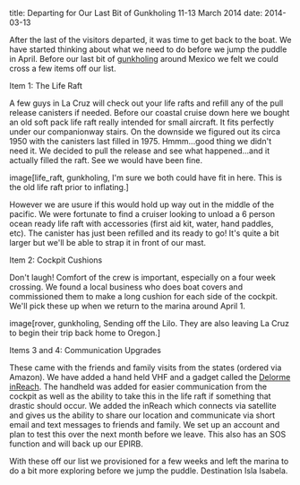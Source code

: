 title: Departing for Our Last Bit of Gunkholing  11-13 March 2014
date: 2014-03-13

After the last of the visitors departed, it was time to get back to the boat.
We have started thinking about what we need to do before we jump the puddle in
April.  Before our last bit of
[gunkholing](http://en.wikipedia.org/wiki/Gunkholing) around Mexico we felt we
could cross a few items off our list.   

Item 1:  The Life Raft

A few guys in La Cruz will check out your life rafts and refill any of the pull
release canisters if needed. Before our coastal cruise down here we bought an
old soft pack life raft really intended for small aircraft. It fits perfectly
under our companionway stairs. On the downside we figured out its circa 1950
with the canisters last filled in 1975. Hmmm...good thing we didn't need it. We
decided to pull the release and see what happened...and it actually filled the
raft. See we would have been fine. 

image[life_raft, gunkholing, I'm sure we both could have fit in here.   This is the old life raft prior to inflating.]

However we are usure if this would hold up way out in the middle of the
pacific.  We were fortunate to find a cruiser looking to unload a 6 person
ocean ready life raft with accessories (first aid kit, water, hand paddles,
etc).   The canister has just been refilled and its ready to go!  It's quite a
bit larger but we'll be able to strap it in front of our mast.

Item 2: Cockpit Cushions

Don't laugh!  Comfort of the crew is important, especially on a four week
crossing. We found a local business who does boat covers and commissioned them
to make a long cushion for each side of the cockpit. We'll pick these up when
we return to the marina around April 1.

image[rover, gunkholing, Sending off the Lilo.  They are also leaving La Cruz to begin their trip back home to Oregon.]


Items 3 and 4:  Communication Upgrades

These came with the friends and family visits from the states (ordered via
Amazon). We have added a hand held VHF and a gadget called the [Delorme
inReach](http://www.inreachdelorme.com/product-info/inreach-smartphone.php).
The handheld was added for easier communication from the cockpit as well as the
ability to take this in the life raft if something that drastic should occur.
We added the inReach which connects via satellite and gives us the ability to
share our location and communicate via short email and text messages to friends
and family. We set up an account and plan to test this over the next month
before we leave. This also has an SOS function and will back up our EPIRB.

With these off our list we provisioned for a few weeks and left the marina to
do a bit more exploring before we jump the puddle.  Destination Isla Isabela.


